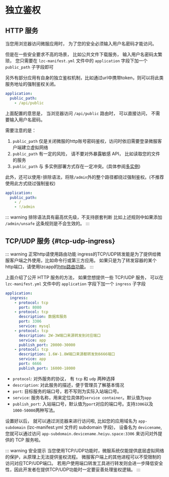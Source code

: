 # 独立鉴权

## HTTP 服务

当您用浏览器访问微服应用时， 为了您的安全必须输入用户名密码才能访问。

但是在一些安全要求不高的场景， 比如公共文件下载服务， 输入用户名密码太繁琐， 您只需要在 `lzc-manifest.yml` 文件中的 `application` 字段下加一个 `public_path` 子字段即可

另外有部分应用有自身的独立鉴权机制，比如通过url中携带token，则可以将此类服务地址的强制鉴权关闭。

```yml
application:
  public_path:
    - /api/public
```

上面配置的意思是， 当浏览器访问 `/api/public` 路由时， 可以直接访问， 不需要输入用户名密码。

需要注意的是：
1. `public_path` 仅是关闭微服的http账号密码鉴权，访问时依旧需要登录微服客户端建立虚拟网络
2. `public_path` 有一定的风险， 请不要对外暴露敏感 API， 比如读取您的文件的服务
3. `public_path` 与 多实例部署方式存在一定冲突。(具体参阅[多实例](/advanced-multi-instance))


此外，还可以使用`!`排除语法，将除`/admin`外的整个路径都绕过强制鉴权。(不推荐使用此方式绕过强制鉴权)
```yml
application:
  public_path:
    - /
    - !/admin
```

::: warning 排除语法具有最高优先级，不支持嵌套判断
比如上述规则中如果添加 `/admin/unsafe` 这条规则是不会生效的。
:::



## TCP/UDP 服务 {#tcp-udp-ingress}

::: warning 正常http请使用路由功能
ingress的TCP/UDP转发能是为了提供给微服客户端之外使用，比如命令行或第三方应用。
如果只是为了转发容器的某个http端口，请使用lzcapp的[http路由功能](./advanced-route.md)。
:::


上面介绍了公开 HTTP 服务的方法， 如果您想提供一些 TCP/UDP 服务，
可以在 `lzc-manifest.yml` 文件中的 `application` 字段下加一个 `ingress` 子字段

```yml
application:
  ingress:
    - protocol: tcp
      port: 8080
    - protocol: tcp
      description: 数据库服务
      port: 3306
      service: mysql
    - protocol: tcp
      description: 2W-3W端口来源转发到对应端口
      service: app
      publish_port: 20000-30000
    - protocol: tcp
      description: 1.6W-1.8W端口来源都转发到6666端口
      service: app
      port: 6666
      publish_port: 16000-18000
```

- `protocol`: 对外服务的协议， 有 `tcp` 和 `udp` 两种选择
- `description`: 对此服务的描述，便于管理员了解基本情况
- `port`: 目标服务的端口号，若不写则为实际入站端口号。
- `service`: 服务名称，用来定位具体的`service container`。默认值为`app`
- `publish_port`: 入站端口号，默认值为`port`对应的端口号。支持`3306`以及`1000-50000`两种写法。

设置好以后， 就可以通过浏览器来进行访问啦, 比如您的应用域名为 `app-subdomain` (lzc-manifest.yml 文件的 subdomain 字段)， 设备名为 `devicename`, 您就可以通过访问 `app-subdomain.devicename.heiyu.space:3306` 来访问对外提供的 TCP 服务啦。

::: warning 安全提示
当您使用TCP/UDP功能时，微服系统仅能提供底层虚拟网络的保护，从原理上无法提供鉴权流程。
微服客户端上的其他进程可以不受限制的访问对应TCP/UDP端口。
若用户使用端口转发工具进行转发则会进一步降低安全性，因此开发者在提供TCP/UDP功能时一定要妥善处理鉴权逻辑。
:::
